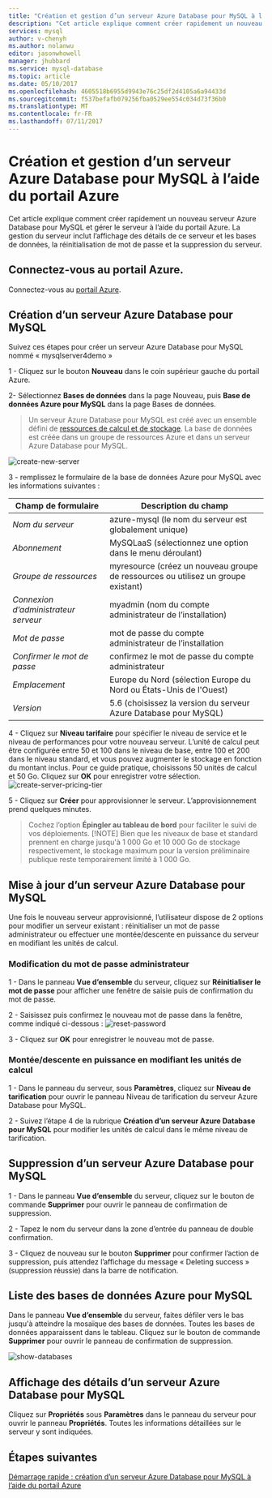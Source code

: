 ```yaml
---
title: "Création et gestion d’un serveur Azure Database pour MySQL à l’aide du portail Azure | Microsoft Docs"
description: "Cet article explique comment créer rapidement un nouveau serveur Azure Database pour MySQL et gérer le serveur à l’aide du portail Azure."
services: mysql
author: v-chenyh
ms.author: nolanwu
editor: jasonwhowell
manager: jhubbard
ms.service: mysql-database
ms.topic: article
ms.date: 05/10/2017
ms.openlocfilehash: 4605518b6955d9943e76c25df2d4105a6a94433d
ms.sourcegitcommit: f537befafb079256fba0529ee554c034d73f36b0
ms.translationtype: MT
ms.contentlocale: fr-FR
ms.lasthandoff: 07/11/2017
---
```

# <a name="create-and-manage-azure-database-for-mysql-server-using-azure-portal"></a>Création et gestion d’un serveur Azure Database pour MySQL à l’aide du portail Azure
Cet article explique comment créer rapidement un nouveau serveur Azure Database pour MySQL et gérer le serveur à l’aide du portail Azure. La gestion du serveur inclut l’affichage des détails de ce serveur et les bases de données, la réinitialisation de mot de passe et la suppression du serveur.

## <a name="log-in-to-the-azure-portal"></a>Connectez-vous au portail Azure.
Connectez-vous au [portail Azure](https://portal.azure.com).

## <a name="create-an-azure-database-for-mysql-server"></a>Création d’un serveur Azure Database pour MySQL
Suivez ces étapes pour créer un serveur Azure Database pour MySQL nommé « mysqlserver4demo »

1 - Cliquez sur le bouton **Nouveau** dans le coin supérieur gauche du portail Azure.

2- Sélectionnez **Bases de données** dans la page Nouveau, puis **Base de données Azure pour MySQL** dans la page Bases de données.

> Un serveur Azure Database pour MySQL est créé avec un ensemble défini de [ressources de calcul et de stockage](./concepts-compute-unit-and-storage.md). La base de données est créée dans un groupe de ressources Azure et dans un serveur Azure Database pour MySQL.

![create-new-server](./media/howto-create-manage-server-portal/create-new-server.png)

3 - remplissez le formulaire de la base de données Azure pour MySQL avec les informations suivantes :

| **Champ de formulaire** | **Description du champ** |
|----------------|-----------------------|
| *Nom du serveur* | azure-mysql (le nom du serveur est globalement unique) |
| *Abonnement* | MySQLaaS (sélectionnez une option dans le menu déroulant) |
| *Groupe de ressources* | myresource (créez un nouveau groupe de ressources ou utilisez un groupe existant) |
| *Connexion d’administrateur serveur* | myadmin (nom du compte administrateur de l’installation) |
| *Mot de passe* | mot de passe du compte administrateur de l’installation |
| *Confirmer le mot de passe* | confirmez le mot de passe du compte administrateur |
| *Emplacement* | Europe du Nord (sélection Europe du Nord ou États-Unis de l'Ouest) |
| *Version* | 5.6 (choisissez la version du serveur Azure Database pour MySQL) |

4 - Cliquez sur **Niveau tarifaire** pour spécifier le niveau de service et le niveau de performances pour votre nouveau serveur. L’unité de calcul peut être configurée entre 50 et 100 dans le niveau de base, entre 100 et 200 dans le niveau standard, et vous pouvez augmenter le stockage en fonction du montant inclus. Pour ce guide pratique, choisissons 50 unités de calcul et 50 Go. Cliquez sur **OK** pour enregistrer votre sélection.
![create-server-pricing-tier](./media/howto-create-manage-server-portal/create-server-pricing-tier.png)

5 - Cliquez sur **Créer** pour approvisionner le serveur. L’approvisionnement prend quelques minutes.

> Cochez l’option **Épingler au tableau de bord** pour faciliter le suivi de vos déploiements.
> [!NOTE]
> Bien que les niveaux de base et standard prennent en charge jusqu'à 1 000 Go et 10 000 Go de stockage respectivement, le stockage maximum pour la version préliminaire publique reste temporairement limité à 1 000 Go. 
</Include>

## <a name="update-an-azure-database-for-mysql-server"></a>Mise à jour d’un serveur Azure Database pour MySQL
Une fois le nouveau serveur approvisionné, l’utilisateur dispose de 2 options pour modifier un serveur existant : réinitialiser un mot de passe administrateur ou effectuer une montée/descente en puissance du serveur en modifiant les unités de calcul.

### <a name="change-the-administrator-user-password"></a>Modification du mot de passe administrateur
1 - Dans le panneau **Vue d’ensemble** du serveur, cliquez sur **Réinitialiser le mot de passe** pour afficher une fenêtre de saisie puis de confirmation du mot de passe.

2 - Saisissez puis confirmez le nouveau mot de passe dans la fenêtre, comme indiqué ci-dessous : ![reset-password](./media/howto-create-manage-server-portal/reset-password.png)

3 - Cliquez sur **OK** pour enregistrer le nouveau mot de passe.

### <a name="scale-updown-by-changing-compute-units"></a>Montée/descente en puissance en modifiant les unités de calcul

1 - Dans le panneau du serveur, sous **Paramètres**, cliquez sur **Niveau de tarification** pour ouvrir le panneau Niveau de tarification du serveur Azure Database pour MySQL.

2 - Suivez l’étape 4 de la rubrique **Création d’un serveur Azure Database pour MySQL** pour modifier les unités de calcul dans le même niveau de tarification.

## <a name="delete-an-azure-database-for-mysql-server"></a>Suppression d’un serveur Azure Database pour MySQL

1 - Dans le panneau **Vue d’ensemble** du serveur, cliquez sur le bouton de commande **Supprimer** pour ouvrir le panneau de confirmation de suppression.

2 - Tapez le nom du serveur dans la zone d’entrée du panneau de double confirmation.

3 - Cliquez de nouveau sur le bouton **Supprimer** pour confirmer l’action de suppression, puis attendez l’affichage du message « Deleting success » (suppression réussie) dans la barre de notification.

## <a name="list-the-azure-database-for-mysql-databases"></a>Liste des bases de données Azure pour MySQL
Dans le panneau **Vue d’ensemble** du serveur, faites défiler vers le bas jusqu'à atteindre la mosaïque des bases de données. Toutes les bases de données apparaissent dans le tableau. Cliquez sur le bouton de commande **Supprimer** pour ouvrir le panneau de confirmation de suppression.

![show-databases](./media/howto-create-manage-server-portal/show-databases.png)

## <a name="show-details-of-an-azure-database-for-mysql-server"></a>Affichage des détails d’un serveur Azure Database pour MySQL
Cliquez sur **Propriétés** sous **Paramètres** dans le panneau du serveur pour ouvrir le panneau **Propriétés**. Toutes les informations détaillées sur le serveur y sont indiquées.

## <a name="next-steps"></a>Étapes suivantes

[Démarrage rapide : création d’un serveur Azure Database pour MySQL à l’aide du portail Azure](./quickstart-create-mysql-server-database-using-azure-portal.md)

